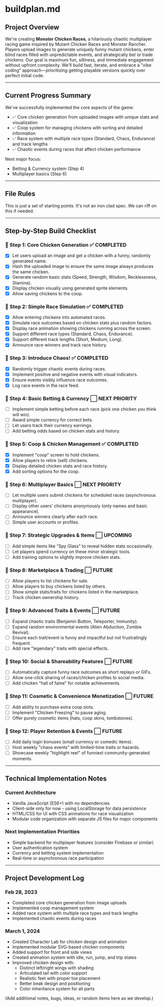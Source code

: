 # buildplan.md

## Project Overview

We're creating **Monster Chicken Races**, a hilariously chaotic multiplayer racing game inspired by Mutant Chicken Races and Monster Rancher. Players upload images to generate uniquely funny mutant chickens, enter blind races filled with unpredictable events, and strategically bet or trade chickens. Our goal is maximum fun, silliness, and immediate engagement without upfront complexity. We'll build fast, iterate, and embrace a "vibe coding" approach—prioritizing getting playable versions quickly over perfect initial code.

---

## Current Progress Summary

We've successfully implemented the core aspects of the game:
- ✅ Core chicken generation from uploaded images with unique stats and visualization
- ✅ Coop system for managing chickens with sorting and detailed information
- ✅ Race system with multiple race types (Standard, Chaos, Endurance) and track lengths
- ✅ Chaotic events during races that affect chicken performance

Next major focus:
- Betting & Currency system (Step 4)
- Multiplayer basics (Step 6)

---

## File Rules

This is just a set of starting points. It's not an iron clad spec. We can riff on this if needed.

---

## Step-by-Step Build Checklist

### 🚩 Step 1: Core Chicken Generation ✅ COMPLETED
- [x] Let users upload an image and get a chicken with a funny, randomly generated name.
- [x] Hash the uploaded image to ensure the same image always produces the same chicken.
- [x] Generate random basic stats (Speed, Strength, Wisdom, Recklessness, Stamina).
- [x] Display chicken visually using generated sprite elements.
- [x] Allow saving chickens to the coop.

### 🚩 Step 2: Simple Race Simulation ✅ COMPLETED
- [x] Allow entering chickens into automated races.
- [x] Simulate race outcomes based on chicken stats plus random factors.
- [x] Display race animation showing chickens running across the screen.
- [x] Support different race types (Standard, Chaos, Endurance).
- [x] Support different track lengths (Short, Medium, Long).
- [x] Announce race winners and track race history.

### 🚩 Step 3: Introduce Chaos! ✅ COMPLETED
- [x] Randomly trigger chaotic events during races.
- [x] Implement positive and negative events with visual indicators.
- [x] Ensure events visibly influence race outcomes.
- [x] Log race events in the race feed.

### 🚩 Step 4: Basic Betting & Currency ⬜ NEXT PRIORITY
- [ ] Implement simple betting before each race (pick one chicken you think will win).
- [ ] Award simple currency for correct bets.
- [ ] Let users track their currency earnings.
- [ ] Add betting odds based on chicken stats and history.

### 🚩 Step 5: Coop & Chicken Management ✅ COMPLETED
- [x] Implement "coop" screen to hold chickens.
- [x] Allow players to retire (sell) chickens.
- [x] Display detailed chicken stats and race history.
- [x] Add sorting options for the coop.

### 🚩 Step 6: Multiplayer Basics ⬜ NEXT PRIORITY
- [ ] Let multiple users submit chickens for scheduled races (asynchronous multiplayer).
- [ ] Display other users' chickens anonymously (only names and basic appearance).
- [ ] Announce winners clearly after each race.
- [ ] Simple user accounts or profiles.

### 🚩 Step 7: Strategic Upgrades & Items ⬜ UPCOMING
- [ ] Add simple items like "Spy Glass" to reveal hidden stats occasionally.
- [ ] Let players spend currency on these minor strategic tools.
- [ ] Add training options to slightly improve chicken stats.

### 🚩 Step 8: Marketplace & Trading ⬜ FUTURE
- [ ] Allow players to list chickens for sale.
- [ ] Allow players to buy chickens listed by others.
- [ ] Show simple stats/traits for chickens listed in the marketplace.
- [ ] Track chicken ownership history.

### 🚩 Step 9: Advanced Traits & Events ⬜ FUTURE
- [ ] Expand chaotic traits (Benjamin Button, Teleporter, Immunity).
- [ ] Expand random environmental events (Alien Abduction, Zombie Revival).
- [ ] Ensure each trait/event is funny and impactful but not frustratingly frequent.
- [ ] Add rare "legendary" traits with special effects.

### 🚩 Step 10: Social & Shareability Features ⬜ FUTURE
- [ ] Automatically capture funny race outcomes as short replays or GIFs.
- [ ] Allow one-click sharing of races/chicken profiles to social media.
- [ ] Add chicken "hall of fame" for notable achievements.

### 🚩 Step 11: Cosmetic & Convenience Monetization ⬜ FUTURE
- [ ] Add ability to purchase extra coop slots.
- [ ] Implement "Chicken Freezing" to pause aging.
- [ ] Offer purely cosmetic items (hats, coop skins, tombstones).

### 🚩 Step 12: Player Retention & Events ⬜ FUTURE
- [ ] Add daily login bonuses (small currency or comedic items).
- [ ] Host weekly "chaos events" with limited-time traits or hazards.
- [ ] Showcase weekly "highlight reel" of funniest community-generated moments.

---

## Technical Implementation Notes

### Current Architecture
- Vanilla JavaScript (ES6+) with no dependencies
- Client-side only for now - using LocalStorage for data persistence
- HTML/CSS for UI with CSS animations for race visualization
- Modular code organization with separate JS files for major components

### Next Implementation Priorities
- Simple backend for multiplayer features (consider Firebase or similar)
- User authentication system
- Currency and betting system implementation
- Real-time or asynchronous race participation

---

## Project Development Log

### Feb 28, 2023
- Completed core chicken generation from image uploads
- Implemented coop management system
- Added race system with multiple race types and track lengths
- Implemented chaotic events during races

### March 1, 2024
- Created Character Lab for chicken design and animation
- Implemented modular SVG-based chicken components
- Added support for front and side views
- Created animation system with idle, run, jump, and trip states
- Improved chicken design with:
  - Distinct left/right wings with shading
  - Articulated tail with color support
  - Realistic feet with proper toe placement
  - Better beak design and positioning
  - Color inheritance system for all parts

(Add additional notes, bugs, ideas, or random items here as we develop.)
```